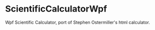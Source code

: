 # ScientificCalculatorWpf
Wpf Scientific Calculator, port of Stephen Ostermiller's html calculator.
